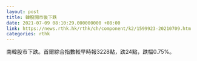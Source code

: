 ```yaml
---
layout: post
title: 韓股開市後下跌
date: 2021-07-09 08:10:29.000000000 +08:00
link: https://news.rthk.hk/rthk/ch/component/k2/1599923-20210709.htm
categories: rthk
---
```


南韓股市下跌。首爾綜合指數較早時報3228點，跌24點，跌幅0.75%。
